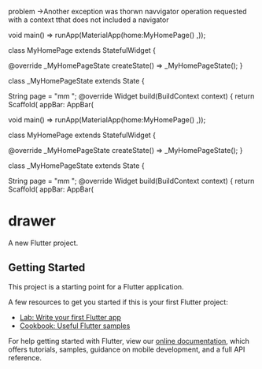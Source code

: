 problem ->Another exception was thorwn navvigator operation requested with a context tthat does not included a navigator 

void main() => runApp(MaterialApp(home:MyHomePage() ,));
 
	
 
class MyHomePage extends StatefulWidget {
  
  @override
  _MyHomePageState createState() => _MyHomePageState();
}
 
class _MyHomePageState extends State<MyHomePage> {
 
 String page = "mm ";
  @override
  Widget build(BuildContext context) {
    return Scaffold(
       appBar: AppBar(

void main() => runApp(MaterialApp(home:MyHomePage() ,));
 
	
 
class MyHomePage extends StatefulWidget {
  
  @override
  _MyHomePageState createState() => _MyHomePageState();
}
 
class _MyHomePageState extends State<MyHomePage> {
 
 String page = "mm ";
  @override
  Widget build(BuildContext context) {
    return Scaffold(
       appBar: AppBar(

# drawer

A new Flutter project.

## Getting Started

This project is a starting point for a Flutter application.

A few resources to get you started if this is your first Flutter project:

- [Lab: Write your first Flutter app](https://flutter.dev/docs/get-started/codelab)
- [Cookbook: Useful Flutter samples](https://flutter.dev/docs/cookbook)

For help getting started with Flutter, view our
[online documentation](https://flutter.dev/docs), which offers tutorials,
samples, guidance on mobile development, and a full API reference.
